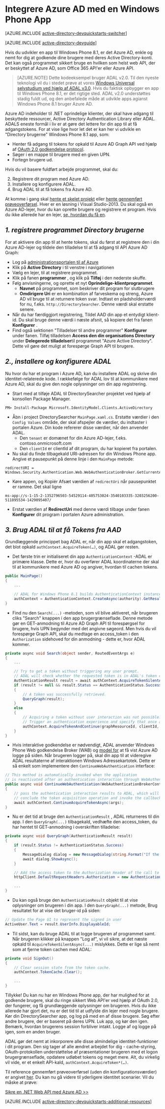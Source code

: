 <properties
    pageTitle="Azure AD-Windows Phone Introduktion | Microsoft Azure"
    description="Sådan oprettes en Windows Phone-program, der integreres med Azure AD til logon og Azure AD-opkald beskyttet API'er ved hjælp af OAuth."
    services="active-directory"
    documentationCenter="windows"
    authors="dstrockis"
    manager="mbaldwin"
    editor=""/>

<tags
    ms.service="active-directory"
    ms.workload="identity"
    ms.tgt_pltfrm="mobile-windows-phone"
    ms.devlang="dotnet"
    ms.topic="article"
    ms.date="09/16/2016"
    ms.author="dastrock"/>



# <a name="integrate-azure-ad-with-a-windows-phone-app"></a>Integrere Azure AD med en Windows Phone App

[AZURE.INCLUDE [active-directory-devquickstarts-switcher](../../includes/active-directory-devquickstarts-switcher.md)]

[AZURE.INCLUDE [active-directory-devguide](../../includes/active-directory-devguide.md)]

Hvis du udvikler en app til Windows Phone 8.1, er det Azure AD, enkle og nemt for dig at godkende dine brugere med deres Active Directory-konti.  Det kan også programmet sikkert bruge en hvilken som helst web API, der er beskyttet af Azure AD, som Office 365 API'er eller Azure API.

> [AZURE.NOTE] Dette kodeeksempel bruger ADAL v2.0.  Til den nyeste teknologi vil du i stedet prøve at vores [Windows Universal selvstudium ved hjælp af ADAL v3.0](active-directory-devquickstarts-windowsstore.md).  Hvis du faktisk opbygger en app til Windows Phone 8.1, er det rigtige sted.  ADAL v2.0 understøttes stadig fuldt ud, og den anbefalede måde at udvikle apps agianst Windows Phone 8.1 bruger Azure AD.

Azure AD indeholder til .NET oprindelige klienter, der skal have adgang til beskyttede ressourcer, Active Directory Authentication Library eller ADAL.  ADALS eneste formål i liv er at gøre det lettere for din app til at få adgangstokens.  For at vise lige hvor let det er kan her vi udvikle en "Directory brugerne" Windows Phone 8.1 app, som:

-   Henter få adgang til tokens for opkald til Azure AD Graph API ved hjælp af [OAuth 2.0 godkendelse protocol](https://msdn.microsoft.com/library/azure/dn645545.aspx).
-   Søger i en mappe til brugere med en given UPN.
-   Fortegn brugere ud.

Hvis du vil basere fuldført arbejde programmet, skal du:

2. Registrere dit program med Azure AD.
3. Installere og konfigurere ADAL.
5. Brug ADAL til at få tokens fra Azure AD.

At komme i gang skal [hente et skelet projekt](https://github.com/AzureADQuickStarts/NativeClient-WindowsPhone/archive/skeleton.zip) eller [hente gennemført prøveoverførsel](https://github.com/AzureADQuickStarts/NativeClient-WindowsPhone/archive/complete.zip).  Hver er en løsning i Visual Studio-2013.  Du skal også en Azure AD-lejer, hvor du kan oprette brugere og registrere et program.  Hvis du ikke allerede har en lejer, [se, hvordan du få en](active-directory-howto-tenant.md).

## <a name="1-register-the-directory-searcher-application"></a>*1. registrere programmet Directory brugerne*
For at aktivere din app til at hente tokens, skal du først at registrere den i din Azure AD-lejer og tildele den tilladelse til at få adgang til API Azure AD Graph:

-   Log på [administrationsportalen til af Azure](https://manage.windowsazure.com)
-   Klik på **Active Directory** i til venstre i navigationen
-   Vælg en lejer, til at registrere programmet.
-   Klik på fanen **programmer** , og klik på **Tilføj** i den nederste skuffe.
-   Følg anvisningerne, og oprette et nyt **Oprindelige-klientprogrammet**.
    -   **Navnet** på programmet, som beskriver dit program for slutbrugere
    -   **Omdirigere Uri** er en kombination af farveskema og streng, Azure AD vil bruge til at returnere token svar.  Indtast en pladsholderværdi for nu, f.eks. `http://DirectorySearcher`.  Denne værdi skal erstatte senere.
-   Når du har færdiggjort registrering, Tildel AAD din app et entydigt klient-id.  Du skal bruge denne værdi i næste afsnit, så kopiere det fra fanen **Konfigurer** .
- Find også sektionen "Tilladelser til andre programmer" **Konfigurer** under fanen.  Tilføj tilladelsen **Access den din organisations Directory** under **Delegerede tilladelser**til programmet "Azure Active Directory".  Dette vil gøre det muligt at forespørge Graph API til brugere.

## <a name="2-install--configure-adal"></a>*2., installere og konfigurere ADAL*
Nu hvor du har et program i Azure AD, kan du installere ADAL og skrive din identitet-relaterede kode.  I rækkefølge for ADAL lov til at kommunikere med Azure AD, skal du give den nogle oplysninger om din app registrering.
-   Start med at tilføje ADAL til DirectorySearcher projektet ved hjælp af konsollen Package Manager.

```
PM> Install-Package Microsoft.IdentityModel.Clients.ActiveDirectory
```

-   Åbn i project DirectorySearcher `MainPage.xaml.cs`.  Erstatte værdier i den `Config Values` område, der skal afspejler de værdier, du indtaster i portalen Azure.  Din kode refererer disse værdier, når den anvender ADAL.
    -   Den `tenant` er domænet for din Azure AD-lejer, f.eks. contoso.onmicrosoft.com
    -   Den `clientId` er clientId af dit program, du har kopieret fra portalen.
-   Nu skal du finde tilbagekald URI-adressen for din Windows Phone app.  Angive et pausepunkt på denne linje i den `MainPage` metode:

```
redirectURI = Windows.Security.Authentication.Web.WebAuthenticationBroker.GetCurrentApplicationCallbackUri();
```
- Køre appen, og Kopiér Afsæt værdien af `redirectUri` når pausepunktet er ramme.  Det skal ligne

```
ms-app://s-1-15-2-1352796503-54529114-405753024-3540103335-3203256200-511895534-1429095407/
```

- Erstat værdien af **RedirectUri** med denne værdi tilbage under fanen **Konfigurer** dit program i portalen Azure administration.  

## <a name="3--use-adal-to-get-tokens-from-aad"></a>*3. Brug ADAL til at få Tokens fra AAD*
Grundlæggende princippet bag ADAL er, når din app skal et adgangstoken, det blot opkald `authContext.AcquireToken(…)`, og ADAL gør resten.  

-   Det første trin er initialiseret din app `AuthenticationContext` -ADAL er primære klasse.  Dette er, hvor du overfører ADAL koordinaterne der skal til at kommunikere med Azure AD og angiver, hvordan til cachen tokens.

```C#
public MainPage()
{
    ...

    // ADAL for Windows Phone 8.1 builds AuthenticationContext instances through a factory
    authContext = AuthenticationContext.CreateAsync(authority).GetResults();
}
```

- Find nu den `Search(...)` -metoden, som vil blive aktiveret, når brugeren cliks "Search" knappen i den app brugergrænseflade.  Denne metode gør en GET-anmodning til Azure AD Graph API til forespørgsel for brugere, hvis UPN begynder med det angivne søgeord.  Men hvis du vil forespørge Graph API, skal du medtage en access_token i den `Authorization` sidehoved for din anmodning - dette er, hvor ADAL kommer.

```C#
private async void Search(object sender, RoutedEventArgs e)
{
    ...

    // Try to get a token without triggering any user prompt.
    // ADAL will check whether the requested token is in ADAL's token cache or can otherwise be obtained without user interaction.
    AuthenticationResult result = await authContext.AcquireTokenSilentAsync(graphResourceId, clientId);
    if (result != null && result.Status == AuthenticationStatus.Success)
    {
        // A token was successfully retrieved.
        QueryGraph(result);
    }
    else
    {
        // Acquiring a token without user interaction was not possible.
        // Trigger an authentication experience and specify that once a token has been obtained the QueryGraph method should be called
        authContext.AcquireTokenAndContinue(graphResourceId, clientId, redirectURI, QueryGraph);
    }
}
```
- Hvis interaktive godkendelse er nødvendigt, ADAL anvender Windows Phone Web godkendelse Broker (WAB) og [model for](http://www.cloudidentity.com/blog/2014/06/16/adal-for-windows-phone-8-1-deep-dive/) at få vist Azure AD logge på siden.  Når brugeren logger på, skal din app til at videregive ADAL resultaterne af interaktionen Windows Adressekartotek.  Dette er så enkelt som implementere den `ContinueWebAuthentication` interface:

```C#
// This method is automatically invoked when the application
// is reactivated after an authentication interaction through WebAuthenticationBroker.
public async void ContinueWebAuthentication(WebAuthenticationBrokerContinuationEventArgs args)
{
    // pass the authentication interaction results to ADAL, which will
    // conclude the token acquisition operation and invoke the callback specified in AcquireTokenAndContinue.
    await authContext.ContinueAcquireTokenAsync(args);
}
```

- Nu er det tid at bruge den `AuthenticationResult` , ADAL returneres til din app.  I den `QueryGraph(...)` tilbagekald, vedhæfte den access_token, du har hentet til GET-anmodning i overskriften tilladelse:

```C#
private async void QueryGraph(AuthenticationResult result)
{
    if (result.Status != AuthenticationStatus.Success)
    {
        MessageDialog dialog = new MessageDialog(string.Format("If the error continues, please contact your administrator.\n\nError: {0}\n\nError Description:\n\n{1}", result.Error, result.ErrorDescription), "Sorry, an error occurred while signing you in.");
        await dialog.ShowAsync();
    }

    // Add the access token to the Authorization Header of the call to the Graph API, and call the Graph API.
    httpClient.DefaultRequestHeaders.Authorization = new AuthenticationHeaderValue("Bearer", result.AccessToken);

    ...
}
```
- Du kan også bruge den `AuthenticationResult` objekt til at vise oplysninger om brugeren i din app. I den `QueryGraph(...)` metode, Brug resultatet for at vise det bruger-id på siden:

```C#
// Update the Page UI to represent the signed in user
ActiveUser.Text = result.UserInfo.DisplayableId;
```
- Til sidst, kan du bruge ADAL til at logge brugeren af programmet samt.  Når brugeren klikker på knappen "Log af", vi vil sikre, at det næste opkald til `AcquireTokenSilentAsync(...)` mislykkes.  Dette er lige så nemt som at fjerne token cachen med ADAL:

```C#
private void SignOut()
{
    // Clear session state from the token cache.
    authContext.TokenCache.Clear();

    ...
}
```

Tillykke! Du kan nu har en Windows Phone app, der har mulighed for at godkende brugere, skal du ringe sikkert Web API'er ved hjælp af OAuth 2.0, der fungerer, og få grundlæggende oplysninger om brugeren.  Hvis du ikke allerede har gjort det, nu er det tid til at udfylde din lejer med nogle brugere.  Kør din DirectorySearcher app, og log på med en af disse brugere.  Søg efter andre brugere, der er baseret på deres UPN.  Luk app, og kør den igen.  Bemærk, hvordan brugerens session forbliver intakt.  Logge af og logge på igen, som en anden bruger.

ADAL gør det nemt at inkorporere alle disse almindelige identitet-funktioner i dit program.  Den sig tager af alle ændret arbejdet for dig - cache-styring, OAuth-protokollen understøttelse af præsentationer brugeren med et logon brugergrænseflade, opdatere udløbet tokens og meget mere.  Alt, du virkelig vil vide, er et enkelt API-kald, `authContext.AcquireToken*(…)`.

Til reference gennemført prøveoverførsel (uden din konfigurationsværdier) er angivet [her](https://github.com/AzureADQuickStarts/NativeClient-WindowsPhone/archive/complete.zip).  Du kan nu gå videre til yderligere identitet scenarier.  Vil du måske at prøve:

[Sikre en .NET Web API med Azure AD >>](active-directory-devquickstarts-webapi-dotnet.md)

[AZURE.INCLUDE [active-directory-devquickstarts-additional-resources](../../includes/active-directory-devquickstarts-additional-resources.md)]